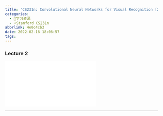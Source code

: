```yaml
---
title: 'CS231n: Convolutional Neural Networks for Visual Recognition [2017] Lecture 2'
categories:
  - 🌙学习资源
  - ⭐Stanford CS231n
abbrlink: 4e0c4cb3
date: 2022-02-16 18:06:57
tags:
---
```


### Lecture 2

<iframe src="//player.bilibili.com/player.html?aid=976948078&bvid=BV1D44y1Y7v8&cid=447560804&page=2" scrolling="no" border="0" frameborder="no" framespacing="0" allowfullscreen="true"> </iframe>

<!--more-->

***
